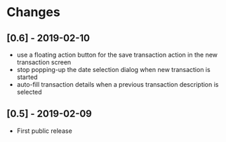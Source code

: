 # Changes

## [0.6] - 2019-02-10
 - use a floating action button for the save transaction action in the new
   transaction screen
 - stop popping-up the date selection dialog when new transaction is started
 - auto-fill transaction details when a previous transaction description is
   selected

## [0.5] - 2019-02-09
 - First public release
